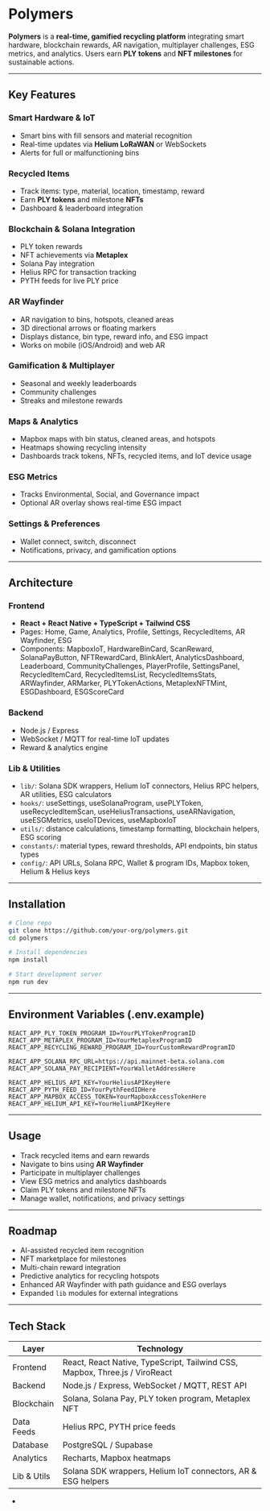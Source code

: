 # Polymers

**Polymers** is a **real-time, gamified recycling platform** integrating smart hardware, blockchain rewards, AR navigation, multiplayer challenges, ESG metrics, and analytics. Users earn **PLY tokens** and **NFT milestones** for sustainable actions.

---

## **Key Features**

### **Smart Hardware & IoT**

* Smart bins with fill sensors and material recognition
* Real-time updates via **Helium LoRaWAN** or WebSockets
* Alerts for full or malfunctioning bins

### **Recycled Items**

* Track items: type, material, location, timestamp, reward
* Earn **PLY tokens** and milestone **NFTs**
* Dashboard & leaderboard integration

### **Blockchain & Solana Integration**

* PLY token rewards
* NFT achievements via **Metaplex**
* Solana Pay integration
* Helius RPC for transaction tracking
* PYTH feeds for live PLY price

### **AR Wayfinder**

* AR navigation to bins, hotspots, cleaned areas
* 3D directional arrows or floating markers
* Displays distance, bin type, reward info, and ESG impact
* Works on mobile (iOS/Android) and web AR

### **Gamification & Multiplayer**

* Seasonal and weekly leaderboards
* Community challenges
* Streaks and milestone rewards

### **Maps & Analytics**

* Mapbox maps with bin status, cleaned areas, and hotspots
* Heatmaps showing recycling intensity
* Dashboards track tokens, NFTs, recycled items, and IoT device usage

### **ESG Metrics**

* Tracks Environmental, Social, and Governance impact
* Optional AR overlay shows real-time ESG impact

### **Settings & Preferences**

* Wallet connect, switch, disconnect
* Notifications, privacy, and gamification options

---

## **Architecture**

### **Frontend**

* **React + React Native + TypeScript + Tailwind CSS**
* Pages: Home, Game, Analytics, Profile, Settings, RecycledItems, AR Wayfinder, ESG
* Components: MapboxIoT, HardwareBinCard, ScanReward, SolanaPayButton, NFTRewardCard, BlinkAlert, AnalyticsDashboard, Leaderboard, CommunityChallenges, PlayerProfile, SettingsPanel, RecycledItemCard, RecycledItemsList, RecycledItemsStats, ARWayfinder, ARMarker, PLYTokenActions, MetaplexNFTMint, ESGDashboard, ESGScoreCard

### **Backend**

* Node.js / Express
* WebSocket / MQTT for real-time IoT updates
* Reward & analytics engine

### **Lib & Utilities**

* `lib/`: Solana SDK wrappers, Helium IoT connectors, Helius RPC helpers, AR utilities, ESG calculators
* `hooks/`: useSettings, useSolanaProgram, usePLYToken, useRecycledItemScan, useHeliusTransactions, useARNavigation, useESGMetrics, useIoTDevices, useMapboxIoT
* `utils/`: distance calculations, timestamp formatting, blockchain helpers, ESG scoring
* `constants/`: material types, reward thresholds, API endpoints, bin status types
* `config/`: API URLs, Solana RPC, Wallet & program IDs, Mapbox token, Helium & Helius keys

---

## **Installation**

```bash
# Clone repo
git clone https://github.com/your-org/polymers.git
cd polymers

# Install dependencies
npm install

# Start development server
npm run dev
```

---

## **Environment Variables (.env.example)**

```env
REACT_APP_PLY_TOKEN_PROGRAM_ID=YourPLYTokenProgramID
REACT_APP_METAPLEX_PROGRAM_ID=YourMetaplexProgramID
REACT_APP_RECYCLING_REWARD_PROGRAM_ID=YourCustomRewardProgramID

REACT_APP_SOLANA_RPC_URL=https://api.mainnet-beta.solana.com
REACT_APP_SOLANA_PAY_RECIPIENT=YourWalletAddressHere

REACT_APP_HELIUS_API_KEY=YourHeliusAPIKeyHere
REACT_APP_PYTH_FEED_ID=YourPythFeedIDHere
REACT_APP_MAPBOX_ACCESS_TOKEN=YourMapboxAccessTokenHere
REACT_APP_HELIUM_API_KEY=YourHeliumAPIKeyHere
```

---

## **Usage**

* Track recycled items and earn rewards
* Navigate to bins using **AR Wayfinder**
* Participate in multiplayer challenges
* View ESG metrics and analytics dashboards
* Claim PLY tokens and milestone NFTs
* Manage wallet, notifications, and privacy settings

---

## **Roadmap**

* AI-assisted recycled item recognition
* NFT marketplace for milestones
* Multi-chain reward integration
* Predictive analytics for recycling hotspots
* Enhanced AR Wayfinder with path guidance and ESG overlays
* Expanded `lib` modules for external integrations

---

## **Tech Stack**

| Layer       | Technology                                                                  |
| ----------- | --------------------------------------------------------------------------- |
| Frontend    | React, React Native, TypeScript, Tailwind CSS, Mapbox, Three.js / ViroReact |
| Backend     | Node.js / Express, WebSocket / MQTT, REST API                               |
| Blockchain  | Solana, Solana Pay, PLY token program, Metaplex NFT                         |
| Data Feeds  | Helius RPC, PYTH price feeds                                                |
| Database    | PostgreSQL / Supabase                                                       |
| Analytics   | Recharts, Mapbox heatmaps                                                   |
| Lib & Utils | Solana SDK wrappers, Helium IoT connectors, AR & ESG helpers                |

-
